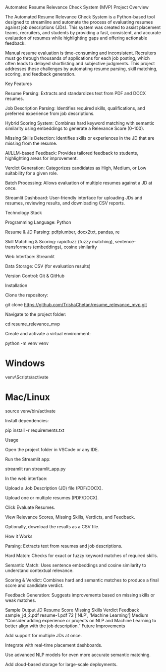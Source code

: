 Automated Resume Relevance Check System (MVP)
Project Overview

The Automated Resume Relevance Check System is a Python-based tool designed to streamline and automate the process of evaluating resumes against job descriptions (JDs). This system was created to assist placement teams, recruiters, and students by providing a fast, consistent, and accurate evaluation of resumes while highlighting gaps and offering actionable feedback.

Manual resume evaluation is time-consuming and inconsistent. Recruiters must go through thousands of applications for each job posting, which often leads to delayed shortlisting and subjective judgments. This project addresses these challenges by automating resume parsing, skill matching, scoring, and feedback generation.

Key Features

Resume Parsing: Extracts and standardizes text from PDF and DOCX resumes.

Job Description Parsing: Identifies required skills, qualifications, and preferred experience from job descriptions.

Hybrid Scoring System: Combines hard keyword matching with semantic similarity using embeddings to generate a Relevance Score (0–100).

Missing Skills Detection: Identifies skills or experiences in the JD that are missing from the resume.

AI/LLM-based Feedback: Provides tailored feedback to students, highlighting areas for improvement.

Verdict Generation: Categorizes candidates as High, Medium, or Low suitability for a given role.

Batch Processing: Allows evaluation of multiple resumes against a JD at once.

Streamlit Dashboard: User-friendly interface for uploading JDs and resumes, reviewing results, and downloading CSV reports.


Technology Stack

Programming Language: Python

Resume & JD Parsing: pdfplumber, docx2txt, pandas, re

Skill Matching & Scoring: rapidfuzz (fuzzy matching), sentence-transformers (embeddings), cosine similarity

Web Interface: Streamlit

Data Storage: CSV (for evaluation results)

Version Control: Git & GitHub

Installation

Clone the repository:

git clone https://github.com/TrishaChetan/resume_relevance_mvp.git


Navigate to the project folder:

cd resume_relevance_mvp


Create and activate a virtual environment:

python -m venv venv
# Windows
venv\Scripts\activate
# Mac/Linux
source venv/bin/activate


Install dependencies:

pip install -r requirements.txt

Usage

Open the project folder in VSCode or any IDE.

Run the Streamlit app:

streamlit run streamlit_app.py


In the web interface:

Upload a Job Description (JD) file (PDF/DOCX).

Upload one or multiple resumes (PDF/DOCX).

Click Evaluate Resumes.

View Relevance Scores, Missing Skills, Verdicts, and Feedback.

Optionally, download the results as a CSV file.

How it Works

Parsing: Extracts text from resumes and job descriptions.

Hard Match: Checks for exact or fuzzy keyword matches of required skills.

Semantic Match: Uses sentence embeddings and cosine similarity to understand contextual relevance.

Scoring & Verdict: Combines hard and semantic matches to produce a final score and candidate verdict.

Feedback Generation: Suggests improvements based on missing skills or weak matches.

Sample Output
JD	Resume	Score	Missing Skills	Verdict	Feedback
sample_jd_2.pdf	resume-1.pdf	72	['NLP', 'Machine Learning']	Medium	“Consider adding experience or projects on NLP and Machine Learning to better align with the job description.”
Future Improvements

Add support for multiple JDs at once.

Integrate with real-time placement dashboards.

Use advanced NLP models for even more accurate semantic matching.

Add cloud-based storage for large-scale deployments.
